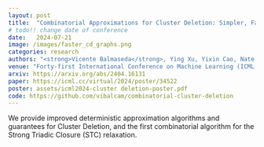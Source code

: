 ```yaml
---
layout: post
title:  "Combinatorial Approximations for Cluster Deletion: Simpler, Faster, and Better"
# todo!! change date of conference
date:   2024-07-21
image: /images/faster_cd_graphs.png
categories: research
authors: "<strong>Vicente Balmaseda</strong>, Ying Xu, Yixin Cao, Nate Veldt"
venue: "Forty-first International Conference on Machine Learning (ICML 2024)"
arxiv: https://arxiv.org/abs/2404.16131
paper: https://icml.cc/virtual/2024/poster/34522
poster: assets/icml2024-cluster deletion-poster.pdf
code: https://github.com/vibalcam/combinatorial-cluster-deletion
---
```

<!-- todo!! add description -->
<!-- novel combinatorial approximation algorithm for the cluster deletion problem, achieving a more scalable and faster algorithm -->
We provide improved deterministic approximation algorithms and guarantees for Cluster Deletion, and the first combinatorial algorithm for the Strong Triadic Closure (STC) relaxation.
